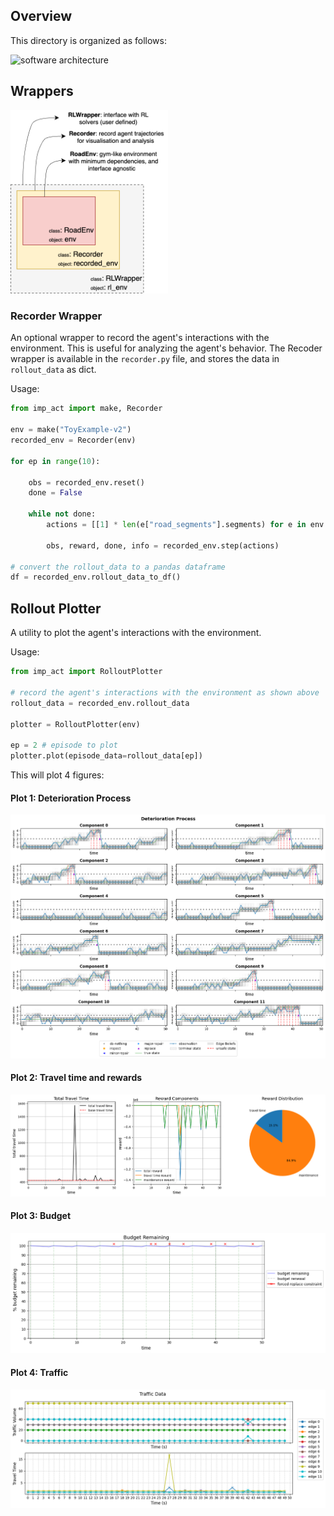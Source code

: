 ## Overview

This directory is organized as follows:

![software architecture](https://github.com/user-attachments/assets/25639cfe-42d4-4fc3-8e89-b86482307364)

## Wrappers

<img src="wrappers.png" alt="images/wrappers" width="50%">

### Recorder Wrapper

An optional wrapper to record the agent's interactions with the environment. This is useful for analyzing the agent's behavior. The Recoder wrapper is available in the `recorder.py` file, and stores the data in `rollout_data` as dict.

Usage:
```python
from imp_act import make, Recorder

env = make("ToyExample-v2")
recorded_env = Recorder(env)

for ep in range(10):

    obs = recorded_env.reset()
    done = False

    while not done:
        actions = [[1] * len(e["road_segments"].segments) for e in env.graph.es]

        obs, reward, done, info = recorded_env.step(actions)

# convert the rollout_data to a pandas dataframe
df = recorded_env.rollout_data_to_df()
```

## Rollout Plotter

A utility to plot the agent's interactions with the environment. 

Usage:
```python
from imp_act import RolloutPlotter

# record the agent's interactions with the environment as shown above
rollout_data = recorded_env.rollout_data

plotter = RolloutPlotter(env)

ep = 2 # episode to plot
plotter.plot(episode_data=rollout_data[ep])
```

This will plot 4 figures:

#### Plot 1: Deterioration Process
![alt text](images/deterioration_process.png)

#### Plot 2: Travel time and rewards
![alt text](images/rewards.png)

#### Plot 3: Budget
![alt text](images/budget.png)

#### Plot 4: Traffic
![alt text](images/traffic.png)
